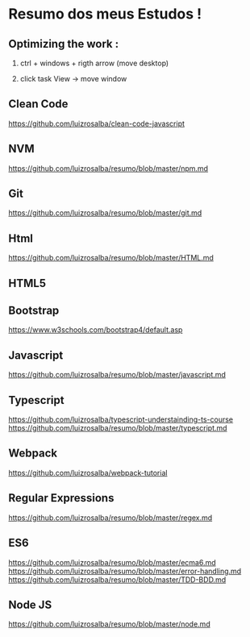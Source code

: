 # Resumo dos meus Estudos !

## Optimizing the work : 

1) ctrl + windows + rigth arrow (move desktop)

2) click task View -> move window

## Clean Code

https://github.com/luizrosalba/clean-code-javascript

## NVM

https://github.com/luizrosalba/resumo/blob/master/npm.md

## Git

https://github.com/luizrosalba/resumo/blob/master/git.md


## Html

https://github.com/luizrosalba/resumo/blob/master/HTML.md

## HTML5

## Bootstrap

https://www.w3schools.com/bootstrap4/default.asp

## Javascript

https://github.com/luizrosalba/resumo/blob/master/javascript.md

## Typescript 

https://github.com/luizrosalba/typescript-understainding-ts-course
https://github.com/luizrosalba/resumo/blob/master/typescript.md 


## Webpack 

https://github.com/luizrosalba/webpack-tutorial

## Regular Expressions

https://github.com/luizrosalba/resumo/blob/master/regex.md

## ES6

https://github.com/luizrosalba/resumo/blob/master/ecma6.md
https://github.com/luizrosalba/resumo/blob/master/error-handling.md 
https://github.com/luizrosalba/resumo/blob/master/TDD-BDD.md

## Node JS

https://github.com/luizrosalba/resumo/blob/master/node.md